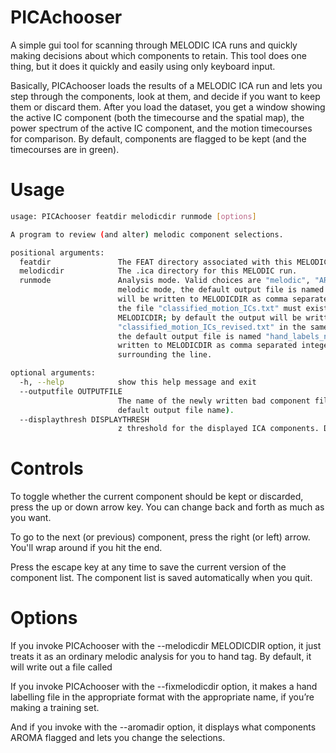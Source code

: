 # PICAchooser

A simple gui tool for scanning through MELODIC ICA runs and quickly making decisions about which components to retain.  This tool does one thing, but it does it quickly and easily using only keyboard input.

Basically, PICAchooser loads the results of a MELODIC ICA run and lets you step through the components, look at them, and decide if you want to keep them or discard them.  After you load the dataset, you get a window showing the active IC component (both the timecourse and the spatial map), the power spectrum of the active IC component, and the motion timecourses for comparison.  By default, components are flagged to be kept (and the timecourses are in green).


# Usage

``` bash
usage: PICAchooser featdir melodicdir runmode [options]

A program to review (and alter) melodic component selections.

positional arguments:
  featdir               The FEAT directory associated with this MELODIC run.
  melodicdir            The .ica directory for this MELODIC run.
  runmode               Analysis mode. Valid choices are "melodic", "AROMA", and "FIX". In
                        melodic mode, the default output file is named "badcomponents.txt" and
                        will be written to MELODICDIR as comma separated integers. In AROMA mode,
                        the file "classified_motion_ICs.txt" must exist in the parent of
                        MELODICDIR; by default the output will be written to
                        "classified_motion_ICs_revised.txt" in the same directory. In FIX mode,
                        the default output file is named "hand_labels_noise.txt" and will be
                        written to MELODICDIR as comma separated integers with square brackets
                        surrounding the line.

optional arguments:
  -h, --help            show this help message and exit
  --outputfile OUTPUTFILE
                        The name of the newly written bad component file (this overrides the
                        default output file name).
  --displaythresh DISPLAYTHRESH
                        z threshold for the displayed ICA components. Default is 2.3.
```


# Controls


To toggle whether the current component should be kept or discarded, press the up or down arrow key.  You can change back and forth as much as you want.

To go to the next (or previous) component, press the right (or left) arrow.  You'll wrap around if you hit the end.

Press the escape key at any time to save the current version of the component list.  The component list is saved automatically when you quit.


Options
=======
If you invoke PICAchooser with the --melodicdir MELODICDIR option, it just treats it as an ordinary melodic analysis for you to hand tag.  By default, it will write out a file called

If you invoke PICAchooser with the --fixmelodicdir option, it makes a hand labelling file in the appropriate format with the appropriate name, if you’re making a training set.

And if you invoke with the --aromadir option, it displays what components AROMA flagged and lets you change the selections.

